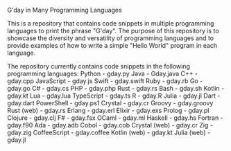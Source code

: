 G'day in Many Programming Languages

This is a repository that contains code snippets in multiple programming languages to print the phrase "G'day". The purpose of this repository is to showcase the diversity and versatility of programming languages and to provide examples of how to write a simple "Hello World" program in each language.

The repository currently contains code snippets in the following programming languages:
Python - gday.py
Java - Gday.java
C++ - gday.cpp
JavaScript - gday.js
Swift - gday.swift
Ruby - gday.rb
Go - gday.go
C# - gday.cs
PHP - gday.php
Rust - gday.rs
Bash - gday.sh
Kotlin - gday.kt
Lua - gday.lua
TypeScript - gday.ts
R - gday.R
Julia - gday.jl
Dart - gday.dart
PowerShell - gday.ps1
Crystal - gday.cr
Groovy - gday.groovy
Rust (web) - gday.rs
Erlang - gday.erl
Elixir - gday.exs
Prolog - gday.pl
Clojure - gday.clj
F# - gday.fsx
OCaml - gday.ml
Haskell - gday.hs
Fortran - gday.f90
Ada - gday.adb
Cobol - gday.cob
Crystal (web) - gday.cr
Zig - gday.zig
CoffeeScript - gday.coffee
Kotlin (web) - gday.kt
Julia (web) - gday.jl
